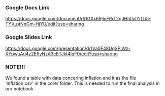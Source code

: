 ### Google Docs Link
https://docs.google.com/document/d/1GXx6RjloFRrT2gJHntIvlYrfLi5-TYV_ptNnGm-HjYU/edit?usp=sharing

### Google Slides Link
https://docs.google.com/presentation/d/1Va0F48UqSPIWz-XYpwuAu4z2EfIyNzA3cETJkt4IqF0/edit?usp=sharing


### NOTE!!!
We found a table with data concering inflation and it as the file 'inflation.csv' in the core/ folder. This is needed to run the final analysis in our notebook.